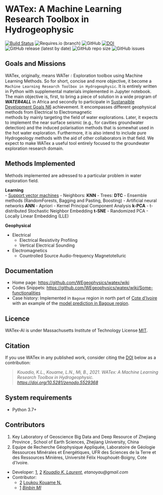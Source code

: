 # WATex: A Machine Learning Research Toolbox in Hydrogeophysic

[![Build Status](https://travis-ci.com/WEgeophysics/watex.svg?branch=master)](https://travis-ci.com/WEgeophysics/watex)
 ![Requires.io (branch)](https://img.shields.io/requires/github/WEgeophysics/watex/master?style=flat-square)
  ![GitHub](https://img.shields.io/github/license/WEgeophysics/watex?color=blue&label=Licence&style=flat-square)
  [![DOI](https://zenodo.org/badge/DOI/10.5281/zenodo.5529368.svg)](https://doi.org/10.5281/zenodo.5529368)
  ![GitHub release (latest by date)](https://img.shields.io/github/v/release/WEgeophysics/watex) 
  ![GitHub repo size](https://img.shields.io/github/repo-size/WEgeophysics/watex?style=flat-square) 
  ![GitHub issues](https://img.shields.io/github/issues/WEgeophysics/watex)


##  Goals and Missions 

WATex, originally, means WATer 💧 Exploration toolbox using Machine Learning Methods. So for short, concise
 and more objective, it become a `Machine Learning Research Toolbox in Hydrogeophysic`. 
 It is entirely written in Python with supplemental materials implemented in Jupyter notebook.
  The main objective is, first, to bring a piece of solution in a wide program of  **_WATER4ALL_** 
   in Africa and secondly to participate in [Sustanaible Development Goals N6](https://www.un.org/sustainabledevelopment/development-agenda/) achievement.
   It encompasses different geophysical methods from Electrical to Electromagnetic  
    methods by mainly targeting the field of water explorations. Later, it expects to implement the near surface 
    seismic (e.g., for cavities groundwater detection) and the induced polarisation methods that is somewhat 
    used in the hot water exploration. Furthermore, it is also intend to include pure Hydrogeology methods 
    with the aid of other collaborators in that field. We expect to make WATex a useful tool entirely
     focused to the groundwater exploration research domain.
      
## Methods Implemented
Methods implemented are adressed to a particular problem in water exploration field. 

**Learning**  
    -  [Support vector machines](https://www.csie.ntu.edu.tw/~cjlin/libsvm/)
    -  Neighbors: **KNN** 
    -  Trees: **DTC**
    -  Ensemble methods (RandomForests, Bagging and Pasting, Boosting)
    -  Artificial neural networks **ANN** 
    -  Apriori
    -  Kernel Principal Component Analysis **k-PCA** 
    -  t-distributed Stochastic Neighbor Embedding **t-SNE**
    -  Randomized PCA
    -  Locally Linear Embedding (LLE)
     
**Geophysical** 

- Electrical 
    - Electrical Resistivity Profiling 
    - Vertical Electrical Sounding 
- Electromagnetics 
    - Countrolled Source Audio-frequency Magnetotelluric 

## Documentation 

* Home page: https://github.com/WEgeophysics/watex/wiki
* Codes Snippets: https://github.com/WEgeophysics/watex/wiki/Some-functionalities
* Case history: Implemented in `Bagoue` region in north part of [Cote d'Ivoire](https://en.wikipedia.org/wiki/Ivory_Coast) with an
         example of the [model prediction in Bagoue region](https://github.com/WEgeophysics/watex/blob/WATex-process/examples/codes/pred_r.PNG). 

## Licence 

WATex-AI is under Massachusetts Institute of Technology License [MIT](https://www.mit.edu/~amini/LICENSE.md).

## Citation

If you use WATex in any published work, consider citing the [DOI](https://doi.org/10.5281/zenodo.5529368) below as a contribution:

> *Kouadio, K.L., Kouame, L.N., Mi, B., 2021. WATex: A Machine Learning Research Toolbox in Hydrogeophysic. https://doi.org/10.5281/zenodo.5529368*

## System requirements
* Python 3.7+ 

## Contributors
  
1. Key Laboratory of Geoscience Big Data and Deep Resource of Zhejiang Province , School of Earth Sciences, Zhejiang University, China
2. Equipe de Recherche Géophysique Appliquée, Laboratoire de Géologie Ressources Minérales et Energétiques, UFR des Sciences de la Terre et des Ressources Minières, Université Félix Houphouët-Boigny, Cote d'Ivoire. 

* Developer: [1](http://www.zju.edu.cn/english/), [2](https://www.univ-fhb.edu.ci/index.php/ufr-strm/) [_Kouadio K. Laurent_](kkouao@zju.edu.cn), _etanoyau@gmail.com_
* Contributor: 
    - [2](https://www.univ-fhb.edu.ci/index.php/ufr-strm/) [Loukou Kouame N.](moayek@gmail.com)
    - [1](http://www.zju.edu.cn/english/) [_Binbin MI_](mibinbin@zju.edu.cn)
    



	
	
	
	
	
	
	
	
	
	
	
	
	
	
	

